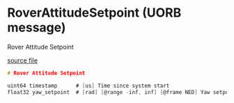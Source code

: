 # RoverAttitudeSetpoint (UORB message)

Rover Attitude Setpoint

[source file](https://github.com/PX4/PX4-Autopilot/blob/main/msg/RoverAttitudeSetpoint.msg)

```c
# Rover Attitude Setpoint

uint64 timestamp      # [us] Time since system start
float32 yaw_setpoint  # [rad] [@range -inf, inf] [@frame NED] Yaw setpoint

```
